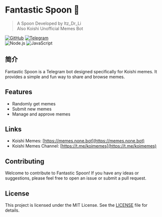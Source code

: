 # Fantastic Spoon 🥄

> A Spoon Developed by Itz_Dr_Li  
> Also Koishi Unofficial Memes Bot

[![GitHub](https://img.shields.io/badge/GitHub-100000?style=for-the-badge&logo=github&logoColor=white)](https://github.com/itzdrli/fantastic_spoon)
[![Telegram](https://img.shields.io/badge/Telegram-2CA5E0?style=for-the-badge&logo=telegram&logoColor=white)](https://t.me/koimemes)  
![Node.js](https://img.shields.io/badge/Node.js-43853D?style=for-the-badge&logo=node.js&logoColor=white)
![JavaScript](https://img.shields.io/badge/JavaScript-F7DF1E?style=for-the-badge&logo=javascript&logoColor=black)

## 简介

Fantastic Spoon is a Telegram bot designed specifically for Koishi memes. It provides a simple and fun way to share and browse memes.

## Features

- Randomly get memes
- Submit new memes
- Manage and approve memes

## Links

- Koishi Memes: [https://memes.none.bot](https://memes.none.bot)
- Koishi Memes Channel: [https://t.me/koimemes](https://t.me/koimemes)

## Contributing

Welcome to contribute to Fantastic Spoon! If you have any ideas or suggestions, please feel free to open an issue or submit a pull request.

## License

This project is licensed under the MIT License. See the [LICENSE](LICENSE) file for details.
